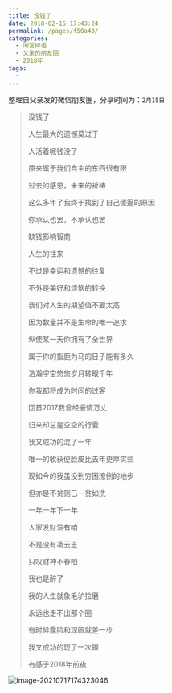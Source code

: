```yaml
---
title: 没钱了
date: 2018-02-15 17:43:24
permalink: /pages/f50a48/
categories:
  - 闲言碎语
  - 父亲的朋友圈
  - 2018年
tags:
  - 
---
```

整理自父亲发的微信朋友圈，分享时间为：`2月15日`

> 没钱了
>
> 
>
> 人生最大的遗憾莫过于
>
> 人活着呢钱没了
>
> 原来属于我们自主的东西很有限
>
> 过去的感恩，未来的祈祷
>
> 这么多年了我终于找到了自己傻逼的原因
>
> 你承认也罢，不承认也罢
>
> 缺钱影响智商
>
> 人生的往来
>
> 不过是幸运和遗憾的往复
>
> 不外是美好和烦恼的转换
>
> 我们对人生的期望值不要太高
>
> 因为数量并不是生命的唯一追求
>
> 纵使某一天你拥有了全世界
>
> 属于你的指鹿为马的日子能有多久
>
> 浩瀚宇宙悠悠岁月转眼千年
>
> 你我都将成为时间的过客
>
> 
>
> 
>
> 回首2017我曾经豪情万丈
>
> 归来却总是空空的行囊
>
> 我又成功的混了一年
>
> 唯一的收获便脸皮比去年更厚实些
>
> 现如今的我虽没到穷困潦倒的地步
>
> 但亦是不贫则已一贫如洗
>
> 一年一年下一年
>
> 人家发财没有咱
>
> 不是没有凌云志
>
> 只叹财神不眷咱
>
> 我也是醉了
>
> 我的人生就象毛驴拉磨
>
> 永远也走不出那个圈
>
> 
>
> 
>
> 有时候露脸和现眼就差一步
>
> 我又成功的现了一次眼
>
> 有感于2018年前夜

![image-20210717174323046](https://tva4.sinaimg.cn/large/008k1Yt0ly1gskcftcahej30ff100k1k.jpg)